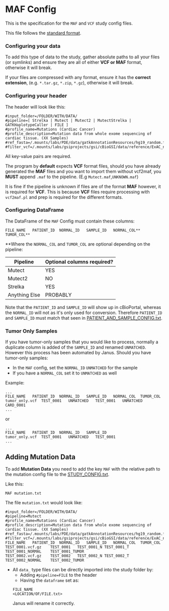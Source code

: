 # MAF Config
This is the specification for the `MAF` and `VCF` study config files.

This file follows the [standard format](STUDY_CONFIG.md).

### Configuring your data
To add this type of data to the study, gather absolute paths to all your files (or symlinks) and ensure they are all of either **VCF or MAF** format, otherwise it will break.

If your files are compressed with any format, ensure it has the **correct extension**, (e.g. `*.tar.gz`, `*.zip`, `*.gz`), otherwise it will break.

### Configuring your header

The header will look like this:
```
#input_folder=/FOLDER/WITH/DATA/
#pipeline=[ Strelka | Mutect | Mutect2 | MutectStrelka | GATKHaplotypeCaller | FILE ]
#profile_name=Mutations (Cardiac Cancer)
#profile_description=Mutation data from whole exome sequencing of cardiac tissue. (XX Samples)
#ref_fasta=/.mounts/labs/PDE/data/gatkAnnotationResources/hg19_random.fa
#filter_vcf=/.mounts/labs/gsiprojects/gsi/cBioGSI/data/reference/ExAC_nonTCGA.r0.3.1.sites.vep.vcf.gz
```
All key-value pairs are required. 

The program by **default** expects **VCF** format files, should you have already generated the **MAF** files and you want to import them without vcf2maf, you **MUST** append `.maf` to the pipeline.
(E.g `Mutect.maf`,`UNKNOWN.maf`)

It is fine if the pipeline is unknown if files are of the format **MAF** however, it is required for **VCF**.
This is because **VCF** files require processing with `vcf2maf.pl` and prep is required for the different formats.

### Configuring DataFrame

The DataFrame of the `MAF` Config must contain these columns:

```
FILE_NAME	PATIENT_ID	NORMAL_ID	SAMPLE_ID	NORMAL_COL**	TUMOR_COL**
```

**Where the `NORMAL_COL` and `TUMOR_COL` are optional depending on the pipeline:

|Pipeline	|Optional columns required?	|
|---------------|-------------------------------|
|Mutect		|YES				|
|Mutect2	|NO				|
|Strelka	|YES				|
|Anything Else	|PROBABLY			|

Note that the `PATIENT_ID` and `SAMPLE_ID` will show up in cBioPortal, whereas the `NORMAL_ID` will not as it's only used for conversion.
Therefore `PATIENT_ID` and `SAMPLE_ID` must match that seen in [PATIENT_AND_SAMPLE_CONFIG.txt](PATIENT_AND_SAMPLE_CONFIG.md).

### Tumor Only Samples
If you have tumor-only samples that you would like to process, normally a duplicate column is added of the `SAMPLE_ID` and renamed `UNMATCHED`. However this process has been automated by Janus.
Should you have tumor-only samples:

* In the `MAF` config, set the `NORMAL_ID` `UNMATCHED` for the sample
* If you have a `NORMAL_COL` set it to `UNMATCHED` as well

Example:
```
...
FILE_NAME	PATIENT_ID	NORMAL_ID	SAMPLE_ID	NORMAL_COL	TUMOR_COL
tumor_only.vcf	TEST_0001	UNMATCHED	TEST_0001	UNMATCHED	CARD_0001
...
```
or
```
...
FILE_NAME	PATIENT_ID	NORMAL_ID	SAMPLE_ID
tumor_only.vcf	TEST_0001	UNMATCHED	TEST_0001
...
```

## Adding Mutation Data

To add **Mutation Data** you need to add the key `MAF` with the relative path to the mutation config file to the [STUDY_CONFIG.txt](STUDY_CONFIG.md). 

Like this:

```
MAF	mutation.txt
```
The file `mutation.txt` would look like:

```
#input_folder=/FOLDER/WITH/DATA/
#pipeline=Mutect
#profile_name=Mutations (Cardiac Cancer)
#profile_description=Mutation data from whole exome sequencing of cardiac tissue. (XX Samples)
#ref_fasta=/.mounts/labs/PDE/data/gatkAnnotationResources/hg19_random.fa
#filter_vcf=/.mounts/labs/gsiprojects/gsi/cBioGSI/data/reference/ExAC_nonTCGA.r0.3.1.sites.vep.vcf.gz
FILE_NAME	PATIENT_ID	NORMAL_ID	SAMPLE_ID	NORMAL_COL	TUMOR_COL
TEST_0001.vcf.gz	TEST_0001	TEST_0001_N	TEST_0001_T	TEST_0001_NORMAL	TEST_0001_TUMOR
TEST_0002.vcf.gz	TEST_0002	TEST_0002_N	TEST_0002_T	TEST_0002_NORMAL	TEST_0002_TUMOR
```
- All `data_` type files can be directly imported into the study folder by:
  - Adding `#pipeline=FILE` to the header
  - Having the `dataframe` set as:
  ```
  FILE_NAME
  <LOCATION/OF/FILE.txt>
  ```
  Janus will rename it correctly.